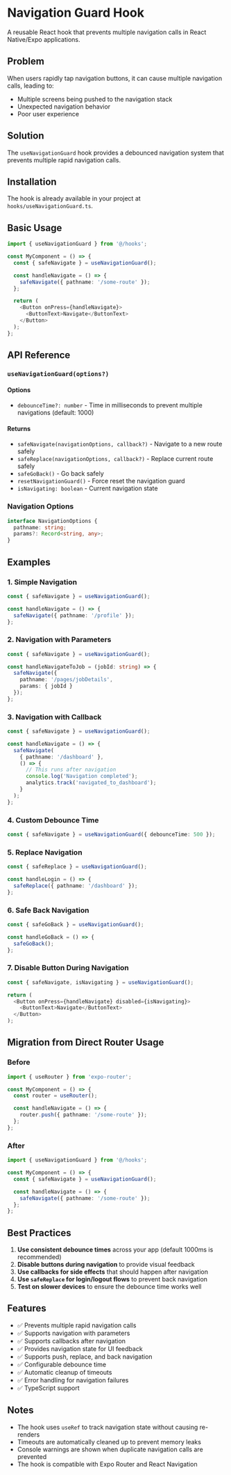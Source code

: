 # Navigation Guard Hook

A reusable React hook that prevents multiple navigation calls in React Native/Expo applications.

## Problem

When users rapidly tap navigation buttons, it can cause multiple navigation calls, leading to:
- Multiple screens being pushed to the navigation stack
- Unexpected navigation behavior
- Poor user experience

## Solution

The `useNavigationGuard` hook provides a debounced navigation system that prevents multiple rapid navigation calls.

## Installation

The hook is already available in your project at `hooks/useNavigationGuard.ts`.

## Basic Usage

```typescript
import { useNavigationGuard } from '@/hooks';

const MyComponent = () => {
  const { safeNavigate } = useNavigationGuard();

  const handleNavigate = () => {
    safeNavigate({ pathname: '/some-route' });
  };

  return (
    <Button onPress={handleNavigate}>
      <ButtonText>Navigate</ButtonText>
    </Button>
  );
};
```

## API Reference

### `useNavigationGuard(options?)`

#### Options
- `debounceTime?: number` - Time in milliseconds to prevent multiple navigations (default: 1000)

#### Returns
- `safeNavigate(navigationOptions, callback?)` - Navigate to a new route safely
- `safeReplace(navigationOptions, callback?)` - Replace current route safely
- `safeGoBack()` - Go back safely
- `resetNavigationGuard()` - Force reset the navigation guard
- `isNavigating: boolean` - Current navigation state

### Navigation Options
```typescript
interface NavigationOptions {
  pathname: string;
  params?: Record<string, any>;
}
```

## Examples

### 1. Simple Navigation
```typescript
const { safeNavigate } = useNavigationGuard();

const handleNavigate = () => {
  safeNavigate({ pathname: '/profile' });
};
```

### 2. Navigation with Parameters
```typescript
const { safeNavigate } = useNavigationGuard();

const handleNavigateToJob = (jobId: string) => {
  safeNavigate({
    pathname: '/pages/jobDetails',
    params: { jobId }
  });
};
```

### 3. Navigation with Callback
```typescript
const { safeNavigate } = useNavigationGuard();

const handleNavigate = () => {
  safeNavigate(
    { pathname: '/dashboard' },
    () => {
      // This runs after navigation
      console.log('Navigation completed');
      analytics.track('navigated_to_dashboard');
    }
  );
};
```

### 4. Custom Debounce Time
```typescript
const { safeNavigate } = useNavigationGuard({ debounceTime: 500 });
```

### 5. Replace Navigation
```typescript
const { safeReplace } = useNavigationGuard();

const handleLogin = () => {
  safeReplace({ pathname: '/dashboard' });
};
```

### 6. Safe Back Navigation
```typescript
const { safeGoBack } = useNavigationGuard();

const handleGoBack = () => {
  safeGoBack();
};
```

### 7. Disable Button During Navigation
```typescript
const { safeNavigate, isNavigating } = useNavigationGuard();

return (
  <Button onPress={handleNavigate} disabled={isNavigating}>
    <ButtonText>Navigate</ButtonText>
  </Button>
);
```

## Migration from Direct Router Usage

### Before
```typescript
import { useRouter } from 'expo-router';

const MyComponent = () => {
  const router = useRouter();

  const handleNavigate = () => {
    router.push({ pathname: '/some-route' });
  };
};
```

### After
```typescript
import { useNavigationGuard } from '@/hooks';

const MyComponent = () => {
  const { safeNavigate } = useNavigationGuard();

  const handleNavigate = () => {
    safeNavigate({ pathname: '/some-route' });
  };
};
```

## Best Practices

1. **Use consistent debounce times** across your app (default 1000ms is recommended)
2. **Disable buttons during navigation** to provide visual feedback
3. **Use callbacks for side effects** that should happen after navigation
4. **Use `safeReplace` for login/logout flows** to prevent back navigation
5. **Test on slower devices** to ensure the debounce time works well

## Features

- ✅ Prevents multiple rapid navigation calls
- ✅ Supports navigation with parameters
- ✅ Supports callbacks after navigation
- ✅ Provides navigation state for UI feedback
- ✅ Supports push, replace, and back navigation
- ✅ Configurable debounce time
- ✅ Automatic cleanup of timeouts
- ✅ Error handling for navigation failures
- ✅ TypeScript support

## Notes

- The hook uses `useRef` to track navigation state without causing re-renders
- Timeouts are automatically cleaned up to prevent memory leaks
- Console warnings are shown when duplicate navigation calls are prevented
- The hook is compatible with Expo Router and React Navigation